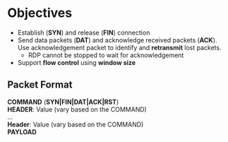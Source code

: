 # Objectives 
* Establish (**SYN**) and release (**FIN**) connection
* Send data packets (**DAT**) and acknowledge received packets (**ACK**). Use acknowledgement packet to identify and **retransmit** lost packets.
  - RDP cannot be stopped to wait for acknowledgement
* Support **flow control** using **window size**

## Packet Format
**COMMAND** (**SYN|FIN|DAT|ACK|RST**) <br>
**HEADER**: Value (vary based on the COMMAND) <br>
... <br>
**Header**: Value (vary based on the COMMAND) <br>
**PAYLOAD** <br>
